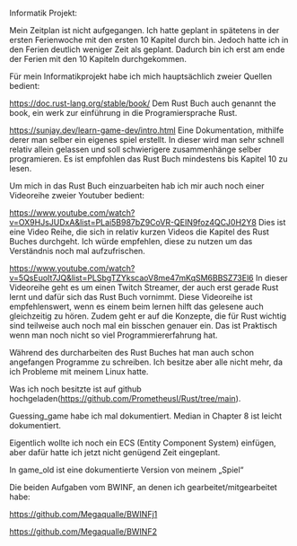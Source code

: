 Informatik Projekt:

Mein Zeitplan ist nicht aufgegangen. Ich hatte geplant in spätetens in der ersten Ferienwoche mit den ersten 10 Kapitel durch bin. Jedoch hatte ich in den Ferien deutlich weniger Zeit als geplant. Dadurch bin ich erst am ende der Ferien mit den 10 Kapiteln durchgekommen. 

Für mein Informatikprojekt habe ich mich hauptsächlich zweier Quellen bedient:

https://doc.rust-lang.org/stable/book/
Dem Rust Buch auch genannt the book, ein werk zur einführung in die Programiersprache Rust.

https://sunjay.dev/learn-game-dev/intro.html
Eine Dokumentation, mithilfe derer man selber ein eigenes spiel erstellt. In dieser wird man sehr schnell relativ allein gelassen und soll schwierigere zusammenhänge selber programieren.
Es ist empfohlen das Rust Buch mindestens bis Kapitel 10 zu lesen.

Um mich in das Rust Buch einzuarbeiten hab ich mir auch noch einer Videoreihe zweier Youtuber bedient:

https://www.youtube.com/watch?v=OX9HJsJUDxA&list=PLai5B987bZ9CoVR-QEIN9foz4QCJ0H2Y8
Dies ist eine Video Reihe, die sich in relativ kurzen Videos die Kapitel des Rust Buches durchgeht. Ich würde empfehlen, diese zu nutzen um das Verständnis noch mal aufzufrischen.

https://www.youtube.com/watch?v=5QsEuoIt7JQ&list=PLSbgTZYkscaoV8me47mKqSM6BBSZ73El6
In dieser Videoreihe geht es um einen Twitch Streamer, der auch erst gerade Rust lernt und dafür sich das Rust Buch vornimmt. Diese Videoreihe ist empfehlenswert, wenn es einem beim lernen hilft das gelesene auch gleichzeitig zu hören. Zudem geht er auf die Konzepte, die für Rust wichtig sind teilweise auch noch mal ein bisschen genauer ein. Das ist Praktisch wenn man noch nicht so viel Programmiererfahrung hat.

Während des durcharbeiten des Rust Buches hat man auch schon angefangen Programme zu schreiben. Ich besitze aber alle nicht mehr, da ich Probleme mit meinem Linux hatte.

Was ich noch besitzte ist auf github hochgeladen(https://github.com/PrometheusI/Rust/tree/main).

Guessing_game habe ich mal dokumentiert.
Median in Chapter 8 ist leicht dokumentiert.

Eigentlich wollte ich noch ein ECS (Entity Component System) einfügen, aber dafür hatte ich jetzt nicht genügend Zeit eingeplant.

In game_old ist eine  dokumentierte Version von meinem „Spiel“



Die beiden Aufgaben vom BWINF, an denen ich gearbeitet/mitgearbeitet habe:

https://github.com/Megaqualle/BWINFj1

https://github.com/Megaqualle/BWINF2

